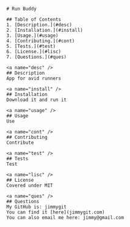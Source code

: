 
    # Run Buddy

    ## Table of Contents
    1. [Description.](#desc)
    2. [Installation.](#install)
    3. [Usage.](#usage)
    4. [Contributing.](#cont)
    5. [Tests.](#test)
    6. [License.](#lisc)
    7. [Questions.](#ques)

    <a name="desc" />
    ## Description
    App for avid runners

    <a name="install" />
    ## Installation
    Download it and run it 

    <a name="usage" />
    ## Usage 
    Use 

    <a name="cont" />
    ## Contributing
    Contribute

    <a name="test" />
    ## Tests
    Test

    <a name="lisc" />
    ## License
    Covered under MIT

    <a name="ques" />
    ## Questions
    My GitHub is: jimmygit
    You can find it [here](jimmygit.com)
    You can also email me here: jimmy@gmail.com
